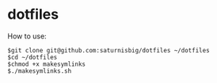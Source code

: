 dotfiles
========

How to use:

    $git clone git@github.com:saturnisbig/dotfiles ~/dotfiles
    $cd ~/dotfiles
    $chmod +x makesymlinks
    $./makesymlinks.sh

